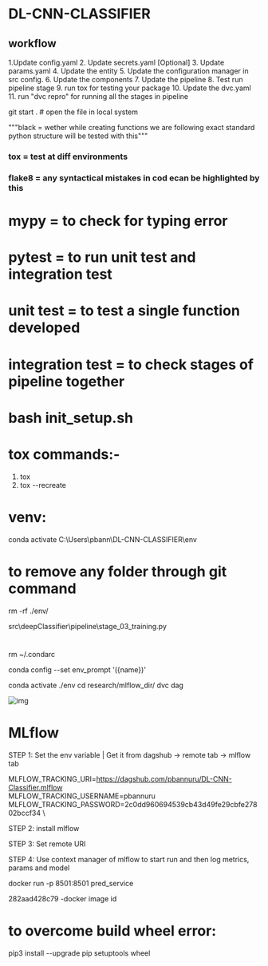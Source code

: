 # DL-CNN-CLASSIFIER


## workflow
1.Update config.yaml
2. Update secrets.yaml [Optional]
3. Update params.yaml
4. Update the entity
5. Update the configuration manager in src config.
6. Update the components
7. Update the pipeline
8. Test run pipeline stage
9. run tox for testing your package
10. Update the dvc.yaml
11. run "dvc repro" for running all the stages in pipeline




git start . # open the file in local system

"""black = wether while creating functions we are following exact standard python structure will be tested with this"""

### tox = test at diff environments
### flake8 = any syntactical mistakes in cod ecan be highlighted by this
# mypy = to check for typing error
# pytest = to run unit test and integration test
# unit test = to test a single function developed

# integration test = to check stages of pipeline together

# bash init_setup.sh

# tox commands:-
1. tox
2. tox --recreate

# venv:
conda activate C:\Users\pbann\DL-CNN-CLASSIFIER\env

# to remove any folder through git command
rm -rf ./env/ 

src\deepClassifier\pipeline\stage_03_training.py

# 
rm ~/.condarc

conda config --set env_prompt '({name})'

conda activate ./env
cd research/mlflow_dir/
dvc dag

<!-- ![]("./docs/images/Data Ingestion).png") -->

![img](https://raw.githubusercontent.com/c17hawke/FSDS_NOV_deepCNNClassifier/main/docs/images/Data%20Ingestion%402x%20(1).png)

# MLflow

STEP 1: Set the env variable | Get it from dagshub -> remote tab -> mlflow tab

MLFLOW_TRACKING_URI=https://dagshub.com/pbannuru/DL-CNN-Classifier.mlflow \
MLFLOW_TRACKING_USERNAME=pbannuru \
MLFLOW_TRACKING_PASSWORD=2c0dd960694539cb43d49fe29cbfe27802bccf34 \


STEP 2: install mlflow

STEP 3: Set remote URI

STEP 4: Use context manager of mlflow to start run and then log metrics, params and model


docker run -p 8501:8501 pred_service

282aad428c79 -docker image id
# to overcome build wheel error:
pip3 install --upgrade pip setuptools wheel
